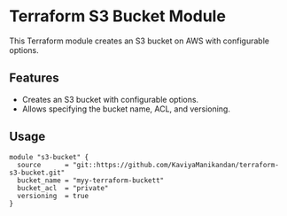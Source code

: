 # Terraform S3 Bucket Module

This Terraform module creates an S3 bucket on AWS with configurable options.

## Features

- Creates an S3 bucket with configurable options.
- Allows specifying the bucket name, ACL, and versioning.

## Usage

```hcl
module "s3-bucket" {
  source      = "git::https://github.com/KaviyaManikandan/terraform-s3-bucket.git"
  bucket_name = "myy-terraform-buckett"
  bucket_acl  = "private"
  versioning  = true
}


